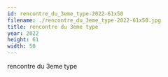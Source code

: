 ```yaml
---
id: rencontre_du_3eme_type-2022-61x50
filename: ./rencontre_du_3eme_type-2022-61x50.jpg
title: rencontre du 3eme type
year: 2022
height: 61
width: 50
---
```


rencontre du 3eme type
